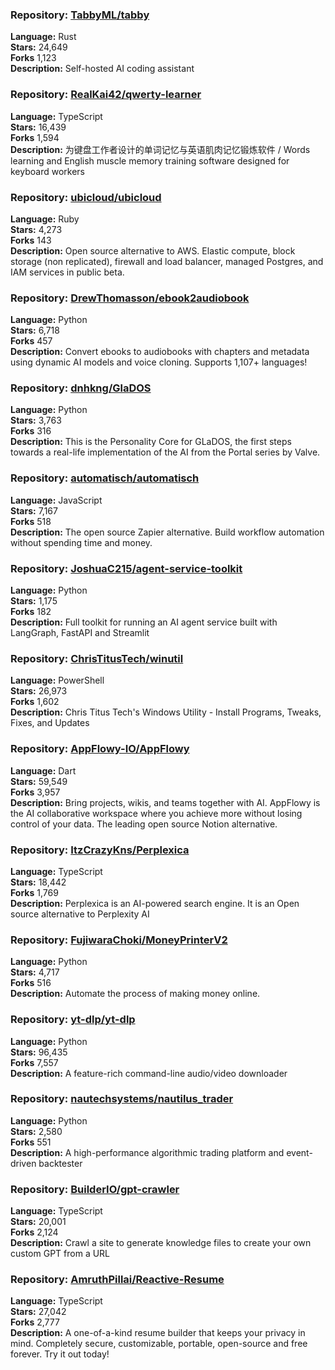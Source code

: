 ### **Repository:** [TabbyML/tabby](https://github.com/TabbyML/tabby)  

**Language:** Rust  
**Stars:** 24,649  
**Forks** 1,123  
**Description:** Self-hosted AI coding assistant  

### **Repository:** [RealKai42/qwerty-learner](https://github.com/RealKai42/qwerty-learner)  

**Language:** TypeScript  
**Stars:** 16,439  
**Forks** 1,594  
**Description:** 为键盘工作者设计的单词记忆与英语肌肉记忆锻炼软件 / Words learning and English muscle memory training software designed for keyboard workers  

### **Repository:** [ubicloud/ubicloud](https://github.com/ubicloud/ubicloud)  

**Language:** Ruby  
**Stars:** 4,273  
**Forks** 143  
**Description:** Open source alternative to AWS. Elastic compute, block storage (non replicated), firewall and load balancer, managed Postgres, and IAM services in public beta.  

### **Repository:** [DrewThomasson/ebook2audiobook](https://github.com/DrewThomasson/ebook2audiobook)  

**Language:** Python  
**Stars:** 6,718  
**Forks** 457  
**Description:** Convert ebooks to audiobooks with chapters and metadata using dynamic AI models and voice cloning. Supports 1,107+ languages!  

### **Repository:** [dnhkng/GlaDOS](https://github.com/dnhkng/GlaDOS)  

**Language:** Python  
**Stars:** 3,763  
**Forks** 316  
**Description:** This is the Personality Core for GLaDOS, the first steps towards a real-life implementation of the AI from the Portal series by Valve.  

### **Repository:** [automatisch/automatisch](https://github.com/automatisch/automatisch)  

**Language:** JavaScript  
**Stars:** 7,167  
**Forks** 518  
**Description:** The open source Zapier alternative. Build workflow automation without spending time and money.  

### **Repository:** [JoshuaC215/agent-service-toolkit](https://github.com/JoshuaC215/agent-service-toolkit)  

**Language:** Python  
**Stars:** 1,175  
**Forks** 182  
**Description:** Full toolkit for running an AI agent service built with LangGraph, FastAPI and Streamlit  

### **Repository:** [ChrisTitusTech/winutil](https://github.com/ChrisTitusTech/winutil)  

**Language:** PowerShell  
**Stars:** 26,973  
**Forks** 1,602  
**Description:** Chris Titus Tech's Windows Utility - Install Programs, Tweaks, Fixes, and Updates  

### **Repository:** [AppFlowy-IO/AppFlowy](https://github.com/AppFlowy-IO/AppFlowy)  

**Language:** Dart  
**Stars:** 59,549  
**Forks** 3,957  
**Description:** Bring projects, wikis, and teams together with AI. AppFlowy is the AI collaborative workspace where you achieve more without losing control of your data. The leading open source Notion alternative.  

### **Repository:** [ItzCrazyKns/Perplexica](https://github.com/ItzCrazyKns/Perplexica)  

**Language:** TypeScript  
**Stars:** 18,442  
**Forks** 1,769  
**Description:** Perplexica is an AI-powered search engine. It is an Open source alternative to Perplexity AI  

### **Repository:** [FujiwaraChoki/MoneyPrinterV2](https://github.com/FujiwaraChoki/MoneyPrinterV2)  

**Language:** Python  
**Stars:** 4,717  
**Forks** 516  
**Description:** Automate the process of making money online.  

### **Repository:** [yt-dlp/yt-dlp](https://github.com/yt-dlp/yt-dlp)  

**Language:** Python  
**Stars:** 96,435  
**Forks** 7,557  
**Description:** A feature-rich command-line audio/video downloader  

### **Repository:** [nautechsystems/nautilus_trader](https://github.com/nautechsystems/nautilus_trader)  

**Language:** Python  
**Stars:** 2,580  
**Forks** 551  
**Description:** A high-performance algorithmic trading platform and event-driven backtester  

### **Repository:** [BuilderIO/gpt-crawler](https://github.com/BuilderIO/gpt-crawler)  

**Language:** TypeScript  
**Stars:** 20,001  
**Forks** 2,124  
**Description:** Crawl a site to generate knowledge files to create your own custom GPT from a URL  

### **Repository:** [AmruthPillai/Reactive-Resume](https://github.com/AmruthPillai/Reactive-Resume)  

**Language:** TypeScript  
**Stars:** 27,042  
**Forks** 2,777  
**Description:** A one-of-a-kind resume builder that keeps your privacy in mind. Completely secure, customizable, portable, open-source and free forever. Try it out today!  

